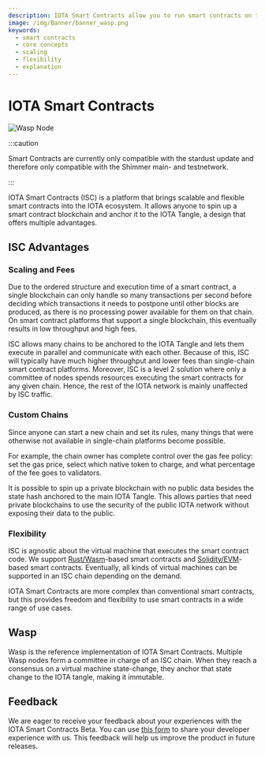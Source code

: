 ```yaml
---
description: IOTA Smart Contracts allow you to run smart contracts on top of the IOTA Tangle.
image: /img/Banner/banner_wasp.png
keywords:
  - smart contracts
  - core concepts
  - scaling
  - flexibility
  - explanation
---
```


# IOTA Smart Contracts

![Wasp Node](/img/Banner/banner_wasp.png)

:::caution

Smart Contracts are currently only compatible with the stardust update and therefore only compatible with the Shimmer main- and testnetwork.

:::

IOTA Smart Contracts (ISC) is a platform that brings scalable and flexible smart contracts into the IOTA ecosystem. It
allows anyone to spin up a smart contract blockchain and anchor it to the IOTA Tangle, a design that offers multiple
advantages.

## ISC Advantages

### Scaling and Fees

Due to the ordered structure and execution time of a smart contract, a single blockchain can only handle so many
transactions per second before deciding which transactions it needs to postpone until other blocks are produced, as
there is no processing power available for them on that chain.
On smart contract platforms that support a single blockchain, this eventually results in low throughput and high fees.

ISC allows many chains to be anchored to the IOTA Tangle and lets them execute in parallel and communicate with each
other.
Because of this, ISC will typically have much higher throughput and lower fees than single-chain smart contract
platforms.
Moreover, ISC is a level 2 solution where only a committee of nodes spends resources executing the smart contracts for
any given chain. Hence, the rest of the IOTA network is mainly unaffected by ISC traffic.

### Custom Chains

Since anyone can start a new chain and set its rules, many things that were otherwise not available in single-chain
platforms become possible.

For example, the chain owner has complete control over the gas fee policy: set the gas price, select which native token
to charge, and what percentage of the fee goes to validators.

It is possible to spin up a private blockchain with no public data besides the state hash anchored to the main IOTA
Tangle.
This allows parties that need private blockchains to use the security of the public IOTA network without exposing their
data to the public.

### Flexibility

ISC is agnostic about the virtual machine that executes the smart contract code.
We support [Rust/Wasm](https://rustwasm.github.io/docs/book/)-based smart contracts
and [Solidity/EVM](https://docs.soliditylang.org/en/v0.8.6/)-based smart contracts.
Eventually, all kinds of virtual machines can be supported in an ISC chain depending on the demand.

IOTA Smart Contracts are more complex than conventional smart contracts, but this provides freedom and flexibility to
use smart contracts in a wide range of use cases.

## Wasp

Wasp is the reference implementation of IOTA Smart Contracts.
Multiple Wasp nodes form a committee in charge of an ISC chain.
When they reach a consensus on a virtual machine state-change, they anchor that state change to the IOTA tangle, making
it immutable.

## Feedback

We are eager to receive your feedback about your experiences with the IOTA Smart Contracts Beta. You can
use [this form](https://docs.google.com/forms/d/e/1FAIpQLSd4jcmLzCPUNDIijEwGzuWerO23MS0Jmgzszgs-D6_awJUWow/viewform) to
share your developer experience with us. This feedback will help us improve the product in future releases.
